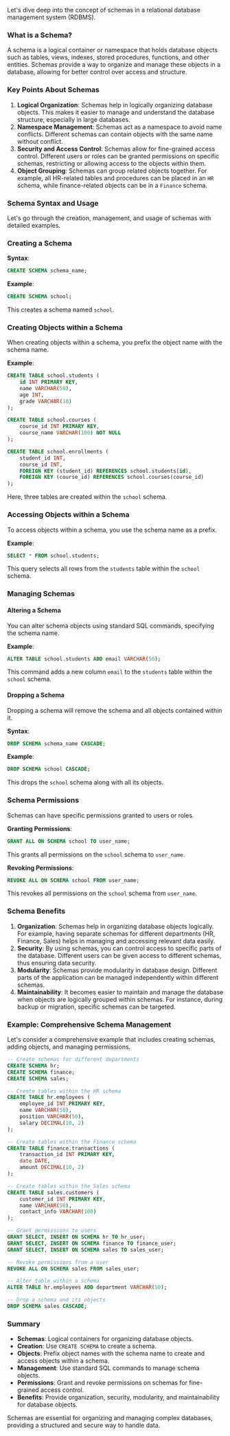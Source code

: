 Let's dive deep into the concept of schemas in a relational database management system (RDBMS).

### What is a Schema?

A schema is a logical container or namespace that holds database objects such as tables, views, indexes, stored procedures, functions, and other entities. Schemas provide a way to organize and manage these objects in a database, allowing for better control over access and structure.

### Key Points About Schemas

1. **Logical Organization**: Schemas help in logically organizing database objects. This makes it easier to manage and understand the database structure, especially in large databases.
2. **Namespace Management**: Schemas act as a namespace to avoid name conflicts. Different schemas can contain objects with the same name without conflict.
3. **Security and Access Control**: Schemas allow for fine-grained access control. Different users or roles can be granted permissions on specific schemas, restricting or allowing access to the objects within them.
4. **Object Grouping**: Schemas can group related objects together. For example, all HR-related tables and procedures can be placed in an `HR` schema, while finance-related objects can be in a `Finance` schema.

### Schema Syntax and Usage

Let's go through the creation, management, and usage of schemas with detailed examples.

### Creating a Schema

**Syntax**:
```sql
CREATE SCHEMA schema_name;
```

**Example**:
```sql
CREATE SCHEMA school;
```
This creates a schema named `school`.

### Creating Objects within a Schema

When creating objects within a schema, you prefix the object name with the schema name.

**Example**:
```sql
CREATE TABLE school.students (
    id INT PRIMARY KEY,
    name VARCHAR(50),
    age INT,
    grade VARCHAR(10)
);

CREATE TABLE school.courses (
    course_id INT PRIMARY KEY,
    course_name VARCHAR(100) NOT NULL
);

CREATE TABLE school.enrollments (
    student_id INT,
    course_id INT,
    FOREIGN KEY (student_id) REFERENCES school.students(id),
    FOREIGN KEY (course_id) REFERENCES school.courses(course_id)
);
```
Here, three tables are created within the `school` schema.

### Accessing Objects within a Schema

To access objects within a schema, you use the schema name as a prefix.

**Example**:
```sql
SELECT * FROM school.students;
```
This query selects all rows from the `students` table within the `school` schema.

### Managing Schemas

#### Altering a Schema

You can alter schema objects using standard SQL commands, specifying the schema name.

**Example**:
```sql
ALTER TABLE school.students ADD email VARCHAR(50);
```
This command adds a new column `email` to the `students` table within the `school` schema.

#### Dropping a Schema

Dropping a schema will remove the schema and all objects contained within it.

**Syntax**:
```sql
DROP SCHEMA schema_name CASCADE;
```

**Example**:
```sql
DROP SCHEMA school CASCADE;
```
This drops the `school` schema along with all its objects.

### Schema Permissions

Schemas can have specific permissions granted to users or roles.

**Granting Permissions**:
```sql
GRANT ALL ON SCHEMA school TO user_name;
```
This grants all permissions on the `school` schema to `user_name`.

**Revoking Permissions**:
```sql
REVOKE ALL ON SCHEMA school FROM user_name;
```
This revokes all permissions on the `school` schema from `user_name`.

### Schema Benefits

1. **Organization**: Schemas help in organizing database objects logically. For example, having separate schemas for different departments (HR, Finance, Sales) helps in managing and accessing relevant data easily.
2. **Security**: By using schemas, you can control access to specific parts of the database. Different users can be given access to different schemas, thus ensuring data security.
3. **Modularity**: Schemas provide modularity in database design. Different parts of the application can be managed independently within different schemas.
4. **Maintainability**: It becomes easier to maintain and manage the database when objects are logically grouped within schemas. For instance, during backup or migration, specific schemas can be targeted.

### Example: Comprehensive Schema Management

Let's consider a comprehensive example that includes creating schemas, adding objects, and managing permissions.

```sql
-- Create schemas for different departments
CREATE SCHEMA hr;
CREATE SCHEMA finance;
CREATE SCHEMA sales;

-- Create tables within the HR schema
CREATE TABLE hr.employees (
    employee_id INT PRIMARY KEY,
    name VARCHAR(50),
    position VARCHAR(50),
    salary DECIMAL(10, 2)
);

-- Create tables within the Finance schema
CREATE TABLE finance.transactions (
    transaction_id INT PRIMARY KEY,
    date DATE,
    amount DECIMAL(10, 2)
);

-- Create tables within the Sales schema
CREATE TABLE sales.customers (
    customer_id INT PRIMARY KEY,
    name VARCHAR(50),
    contact_info VARCHAR(100)
);

-- Grant permissions to users
GRANT SELECT, INSERT ON SCHEMA hr TO hr_user;
GRANT SELECT, INSERT ON SCHEMA finance TO finance_user;
GRANT SELECT, INSERT ON SCHEMA sales TO sales_user;

-- Revoke permissions from a user
REVOKE ALL ON SCHEMA sales FROM sales_user;

-- Alter table within a schema
ALTER TABLE hr.employees ADD department VARCHAR(50);

-- Drop a schema and its objects
DROP SCHEMA sales CASCADE;
```

### Summary

- **Schemas**: Logical containers for organizing database objects.
- **Creation**: Use `CREATE SCHEMA` to create a schema.
- **Objects**: Prefix object names with the schema name to create and access objects within a schema.
- **Management**: Use standard SQL commands to manage schema objects.
- **Permissions**: Grant and revoke permissions on schemas for fine-grained access control.
- **Benefits**: Provide organization, security, modularity, and maintainability for database objects.

Schemas are essential for organizing and managing complex databases, providing a structured and secure way to handle data.
